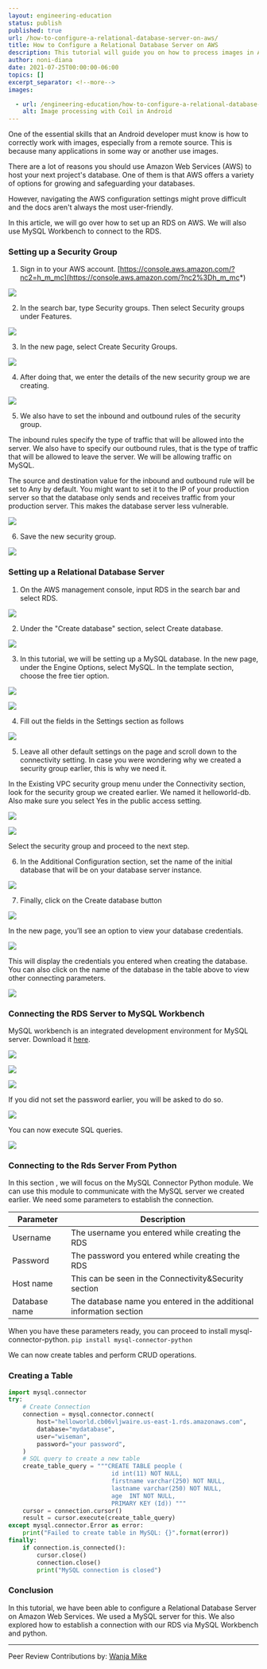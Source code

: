 ```yaml
---
layout: engineering-education
status: publish
published: true
url: /how-to-configure-a-relational-database-server-on-aws/
title: How to Configure a Relational Database Server on AWS
description: This tutorial will guide you on how to process images in Android using a fast, lightweight, and powerful open-source library known as Coil.
author: noni-diana
date: 2021-07-25T00:00:00-06:00
topics: []
excerpt_separator: <!--more-->
images:

  - url: /engineering-education/how-to-configure-a-relational-database-server-on-aws/hero.png
    alt: Image processing with Coil in Android
---
```

One of the essential skills that an Android developer must know is how to correctly work with images, especially from a remote source. This is because many applications in some way or another use images.
<!--more-->

There are a lot of reasons you should use Amazon Web Services (AWS) to host your next project's database. One of them is that AWS offers a variety of options for growing and safeguarding your databases.

However, navigating the AWS configuration settings might prove difficult and the docs aren't always the most user-friendly.

In this article, we will go over how to set up an RDS on AWS. We will also use MySQL Workbench to connect to the RDS.

### Setting up a Security Group
1. Sign in to your AWS account. [https://console.aws.amazon.com/?nc2=h_m_mc](https://console.aws.amazon.com/?nc2%3Dh_m_mc*)

![](/engineering-education/how-to-configure-a-relational-database-server-on-aws/yx83_gcczm2gexkpkvnf.png)

2. In the search bar, type Security groups. Then select Security groups under Features.

![](/engineering-education/how-to-configure-a-relational-database-server-on-aws/pg1md67csewa-8yf9vdz.png) 

3. In the new page, select Create Security Groups.

![](/engineering-education/how-to-configure-a-relational-database-server-on-aws/yp7kmuqrgmfdivlnupop.png)

4. After doing that, we enter the details of the new security group we are creating.

![](/engineering-education/how-to-configure-a-relational-database-server-on-aws/2a7sjkc7ytwleipuquvj.png)

5. We also have to set the inbound and outbound rules of the security group. 

The inbound rules specify the type of traffic that will be allowed into the server. We also have to specify our outbound rules, that is the type of traffic that will be allowed to leave the server. We will be allowing traffic on MySQL. 

The source and destination value for the inbound and outbound rule will be set to Any by default. You might want to set it to the IP of your production server so that the database only sends and receives traffic from your production server. This makes the database server less vulnerable. 

![](/engineering-education/how-to-configure-a-relational-database-server-on-aws/7qifp47qibfzscosytmu.png)

6. Save the new security group. 

![](/engineering-education/how-to-configure-a-relational-database-server-on-aws/x2lp48ehuwrd3vg8dzds.png)

### Setting up a Relational Database Server
1. On the AWS management console, input RDS in the search bar and select RDS.

![](/engineering-education/how-to-configure-a-relational-database-server-on-aws/9ukto-b9k3tfjdrv8ey3.png)

2. Under the "Create database" section, select Create database.

![](/engineering-education/how-to-configure-a-relational-database-server-on-aws/woxpen43dcloznzlv1rg.png)

3. In this tutorial, we will be setting up a MySQL database. In the new page, under the Engine Options, select MySQL. In the template section, choose the free tier option.

![](/engineering-education/how-to-configure-a-relational-database-server-on-aws/gt0xuhlof8larfnforu8.png)

![](/engineering-education/how-to-configure-a-relational-database-server-on-aws/c_miqwf50spnlpaotgmo.png)

4. Fill out the fields in the Settings section as follows

![](/engineering-education/how-to-configure-a-relational-database-server-on-aws/xapdyknvnatvl6x6zs_x.png)

5. Leave all other default settings on the page and scroll down to the connectivity setting. In case you were wondering why we created a security group earlier, this is why we need it. 

In the Existing VPC security group menu under the Connectivity section, look for the security group we created earlier. We named it helloworld-db. Also make sure you select Yes in the public access setting.

![](/engineering-education/how-to-configure-a-relational-database-server-on-aws/g7tw7wwvd-x-kwx2xr5u.png)

![](/engineering-education/how-to-configure-a-relational-database-server-on-aws/7ibngr6ut-c--igkyezn.png)

Select the security group and proceed to the next step.

6. In the Additional Configuration section, set the name of the initial database that will be on your database server instance. 

![](/engineering-education/how-to-configure-a-relational-database-server-on-aws/u94_rbkhcn4anyu8zjsh.png)

7. Finally, click on the Create database button 

![](/engineering-education/how-to-configure-a-relational-database-server-on-aws/eok26fqxrcha19wihv3j.png)

In the new page, you’ll see an option to view your database credentials. 

![](/engineering-education/how-to-configure-a-relational-database-server-on-aws/qwjjgh1so94eyq4iz5he.png)

This will display the credentials you entered when creating the database. You can also click on the name of the database in the table above to view other connecting parameters. 

![](/engineering-education/how-to-configure-a-relational-database-server-on-aws/rnwspqsczi1jrjckra_-.png)

### Connecting the RDS Server to MySQL Workbench

MySQL workbench is an integrated development environment for MySQL server. Download it [here](https://dev.mysql.com/downloads/workbench/).

![](/engineering-education/how-to-configure-a-relational-database-server-on-aws/w0u3ogkybhjbm7fvtihe.png)

![](/engineering-education/how-to-configure-a-relational-database-server-on-aws/z0dllyqtzsnq0ykitlkh.png)

![](/engineering-education/how-to-configure-a-relational-database-server-on-aws/-u_e_1suveiyh8kbdcbz.png)

If you did not set the password earlier, you will be asked to do so. 

![](/engineering-education/how-to-configure-a-relational-database-server-on-aws/12oqesy3zgigzg4pf91f.png)

You can now execute SQL queries.

![](/engineering-education/how-to-configure-a-relational-database-server-on-aws/-v0ixhizng6bemxiu4eg.png)

### Connecting to the Rds Server From Python
In this section , we will focus on the MySQL Connector Python module. We can use this module to communicate with the MySQL server we created earlier. We need some parameters to establish the connection.

| Parameter |  Description  |
| -----------| ---------------                   |
| Username | The username you entered while creating the RDS  |
| Password          | The password you entered while creating the RDS|
| Host name  | This can be seen in the Connectivity&Security section   |
| Database name| The database name you entered in the additional information section|


When you have these parameters ready, you can proceed to install mysql-connector-python. `pip install mysql-connector-python`

We can now create tables and perform CRUD operations.

### Creating a Table

```python
import mysql.connector
try:
    # Create Connection
    connection = mysql.connector.connect(
        host="helloworld.cb06vljwaire.us-east-1.rds.amazonaws.com",
        database="mydatabase",
        user="wiseman",
        password="your password",
    )
    # SQL query to create a new table
    create_table_query = """CREATE TABLE people ( 
                             id int(11) NOT NULL,
                             firstname varchar(250) NOT NULL,
                             lastname varchar(250) NOT NULL,
                             age  INT NOT NULL,
                             PRIMARY KEY (Id)) """
    cursor = connection.cursor()
    result = cursor.execute(create_table_query)
except mysql.connector.Error as error:
    print("Failed to create table in MySQL: {}".format(error))
finally:
    if connection.is_connected():
        cursor.close()
        connection.close()
        print("MySQL connection is closed")
```

### Conclusion
In this tutorial, we have been able to configure a Relational Database Server on Amazon Web Services. We used a MySQL server for this. We also explored how to establish a connection with our RDS via MySQL Workbench and python.

---
Peer Review Contributions by: [Wanja Mike](/engineering-education/content/authors/michael-barasa/)